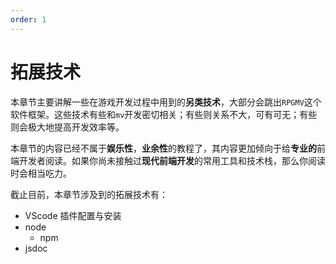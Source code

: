 ```yaml
---
order: 1
---
```


# 拓展技术

本章节主要讲解一些在游戏开发过程中用到的**另类技术**，大部分会跳出`RPGMV`这个软件框架。这些技术有些和`mv`开发密切相关；有些则关系不大，可有可无；有些则会极大地提高开发效率等。

本章节的内容已经不属于**娱乐性**，**业余性**的教程了，其内容更加倾向于给**专业的**前端开发者阅读。如果你尚未接触过**现代前端开发**的常用工具和技术栈，那么你阅读时会相当吃力。

截止目前，本章节涉及到的拓展技术有：

- VScode 插件配置与安装
- node
  - npm
- jsdoc
